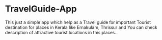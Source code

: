 # TravelGuide-App
This just a simple app which help as a Travel guide for important Tourist destination for places in Kerala like Ernakulam, Thrissur and You can check description of attractive tourist locations in this places.

